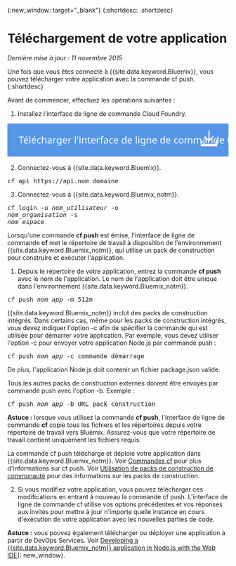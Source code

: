 {:new_window: target="_blank"}
{:shortdesc: .shortdesc}

# Téléchargement de votre application
*Dernière mise à jour : 11 novembre 2015*

Une fois que vous êtes connecté à {{site.data.keyword.Bluemix}}, vous pouvez télécharger votre application avec la commande cf push. 
{:shortdesc}

Avant de commencer, effectuez les opérations suivantes :
  1. Installez l'interface de ligne de commande Cloud Foundry.

  <p>
  <a class="xref" href="https://github.com/cloudfoundry/cli/releases" target="_blank" title="(Ouverture dans un nouvel onglet ou une nouvelle fenêtre)"><img class="image" src="images/btn_cf_commandline.svg" alt="Télécharger l'interface de ligne de commande Cloud Foundry" /></a> </p>


  2. Connectez-vous à {{site.data.keyword.Bluemix}}.

  <pre class="pre">cf api https://api.<span class="keyword" data-hd-keyref="DomainName">nom_domaine</span></pre>
  
  3. Connectez-vous à {{site.data.keyword.Bluemix_notm}}.

  <pre class="pre">cf login -u <var class="keyword varname" data-hd-keyref="user_ID">nom_utilisateur</var> -o
<var class="keyword varname" data-hd-keyref="org_name">nom_organisation</var> -s
<var class="keyword varname" data-hd-keyref="space_name">nom_espace</var></pre>

Lorsqu'une commande **cf push** est émise, l'interface de ligne de commande **cf** met le répertoire de travail à disposition de l'environnement {{site.data.keyword.Bluemix_notm}}, qui utilise un pack de construction pour construire et exécuter l'application.

  1. Depuis le répertoire de votre application, entrez la commande **cf push** avec le nom de l'application. Le nom de l'application doit
être unique dans l'environnement {{site.data.keyword.Bluemix_notm}}.
  
  <pre class="pre">cf push <var class="keyword varname" data-hd-keyref="app_name">nom_app</var> -m 512m</pre>
  
  {{site.data.keyword.Bluemix_notm}} inclut des packs de construction intégrés. Dans certains cas, même pour les packs de construction
intégrés, vous devez indiquer l'option -c afin de spécifier la commande qui est utilisée pour démarrer votre application.
Par exemple, vous devez utiliser l'option -c pour envoyer votre application Node.js par commande push : 
  
  <pre class="pre">cf push <var class="keyword varname" data-hd-keyref="app_name">nom_app</var> -c commande_démarrage </pre>
  
  De plus, l'application Node.js doit contenir un fichier package.json valide.

  Tous les autres packs de construction externes doivent être envoyés par commande push avec l'option -b.
Exemple :

  <pre class="pre">cf push <var class="keyword varname" data-hd-keyref="app_name">nom_app</var> -b URL_pack_construction </pre>
  
  **Astuce :** lorsque vous utilisez la commande **cf push**, l'interface de ligne de commande
**cf** copie tous les fichiers et les répertoires depuis votre répertoire de travail vers Bluemix. Assurez-vous que votre répertoire de travail contient uniquement les fichiers requis.

  La commande cf push télécharge et déploie votre application dans {{site.data.keyword.Bluemix_notm}}. Voir
[Commandes cf](../cli/reference/cfcommands/index.html) pour plus d'informations sur cf push. Voir
[Utilisation de packs de construction de communauté](../cfapps/byob.html) pour des informations sur les packs de construction. 

  2. Si vous modifiez votre application, vous pouvez télécharger ces modifications en entrant à nouveau la commande cf push. L'interface de ligne de
commande cf utilise vos options précédentes et vos réponses aux invites pour mettre à jour n'importe quelle instance en cours d'exécution de votre application avec
les nouvelles parties de code.

**Astuce :** vous pouvez également télécharger ou déployer une application à partir de DevOps Services. Voir [Developing a {{site.data.keyword.Bluemix_notm}} application in Node.js with the Web IDE](https://hub.jazz.net/tutorials/devopsweb/){: new_window}.
